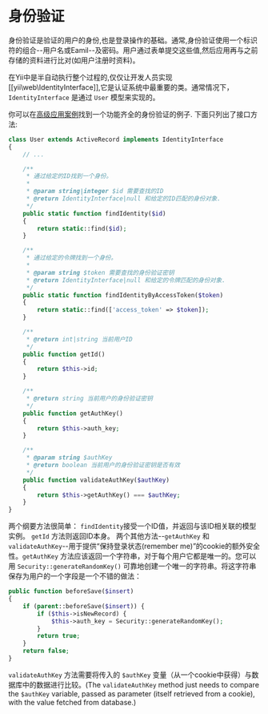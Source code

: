 身份验证
==============

身份验证是验证的用户的身份,也是登录操作的基础。通常,身份验证使用一个标识符的组合--用户名或Eamil--及密码。用户通过表单提交这些值,然后应用再与之前存储的资料进行比对(如用户注册时资料)。

在Yii中是半自动执行整个过程的,仅仅让开发人员实现[[yii\web\IdentityInterface]],它是认证系统中最重要的类。通常情况下，`IdentityInterface` 是通过 `User` 模型来实现的。

你可以在[高级应用案例](installation.md)找到一个功能齐全的身份验证的例子. 下面只列出了接口方法:

```php
class User extends ActiveRecord implements IdentityInterface
{
	// ...

	/**
	 * 通过给定的ID找到一个身份。
	 *
	 * @param string|integer $id 需要查找的ID
	 * @return IdentityInterface|null 和给定的ID匹配的身份对象.
	 */
	public static function findIdentity($id)
	{
		return static::find($id);
	}

	/**
	 * 通过给定的令牌找到一个身份。
	 *
	 * @param string $token 需要查找的身份验证密钥
	 * @return IdentityInterface|null 和给定的令牌匹配的身份对象.
	 */
	public static function findIdentityByAccessToken($token)
	{
		return static::find(['access_token' => $token]);
	}

	/**
	 * @return int|string 当前用户ID
	 */
	public function getId()
	{
		return $this->id;
	}

	/**
	 * @return string 当前用户的身份验证密钥
	 */
	public function getAuthKey()
	{
		return $this->auth_key;
	}

	/**
	 * @param string $authKey
	 * @return boolean 当前用户的身份验证密钥是否有效
	 */
	public function validateAuthKey($authKey)
	{
		return $this->getAuthKey() === $authKey;
	}
}
```

两个纲要方法很简单： `findIdentity`接受一个ID值，并返回与该ID相关联的模型实例。 `getId` 方法则返回ID本身。
两个其他方法--`getAuthKey` 和 `validateAuthKey`--用于提供“保持登录状态(remember me)”的cookie的额外安全性。`getAuthKey` 方法应该返回一个字符串，对于每个用户它都是唯一的。您可以用 `Security::generateRandomKey()` 可靠地创建一个唯一的字符串。将这字符串保存为用户的一个字段是一个不错的做法：

```php
public function beforeSave($insert)
{
	if (parent::beforeSave($insert)) {
		if ($this->isNewRecord) {
			$this->auth_key = Security::generateRandomKey();
		}
		return true;
	}
	return false;
}
```

`validateAuthKey` 方法需要将传入的 `$authKey` 变量（从一个cookie中获得）与数据库中的数据进行比较。(The `validateAuthKey` method just needs to compare the `$authKey` variable, passed as parameter (itself retrieved from a cookie), with the value fetched from database.)
